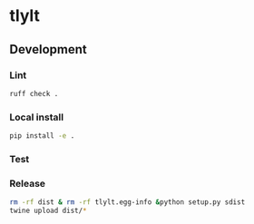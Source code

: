 # tlylt

## Development

### Lint
    
```bash
ruff check .
```

### Local install

```bash
pip install -e .
```

### Test

### Release

```bash
rm -rf dist & rm -rf tlylt.egg-info &python setup.py sdist
twine upload dist/*
```
